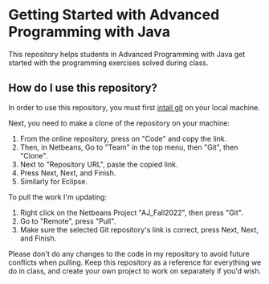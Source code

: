 # Getting Started with Advanced Programming with Java

This repository helps students in Advanced Programming with
Java get started with the programming exercises solved during class.

## How do I use this repository?

In order to use this repository, you must first [intall
git](https://git-scm.com/book/en/v2/Getting-Started-Installing-Git) on
your local machine.

Next, you need to make a clone of the repository on your machine:

1. From the online repository, press on "Code" and copy the link.
2. Then, in Netbeans, Go to "Team" in the top menu, then "Git", then "Clone".
3. Next to "Repository URL", paste the copied link.
4. Press Next, Next, and Finish.
5. Similarly for Eclipse.

To pull the work I'm updating:

1. Right click on the Netbeans Project "AJ_Fall2022", then press "Git".
2. Go to "Remote", press "Pull".
3. Make sure the selected Git repository's link is correct, press Next, Next, and Finish.

Please don't do any changes to the code in my repository to avoid future conflicts when pulling.
Keep this repository as a reference for everything we do in class, and create your own project to work on separately if you'd wish.
